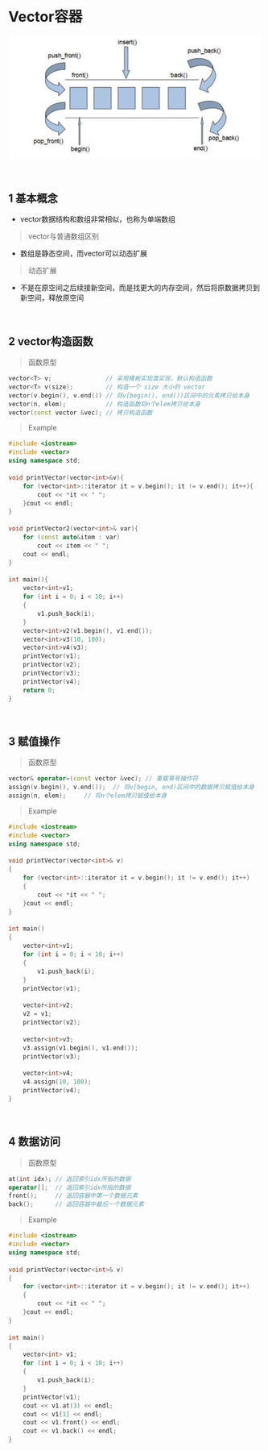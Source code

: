 &emsp;
# Vector容器

<div align=center>
    <img src="./imgs/vector.png" width=500>
</div>

&emsp;
## 1 基本概念
- vector数据结构和数组非常相似，也称为单端数组

>vector与普通数组区别
- 数组是静态空间，而vector可以动态扩展

>动态扩展
- 不是在原空间之后续接新空间，而是找更大的内存空间，然后将原数据拷贝到新空间，释放原空间

&emsp;
## 2 vector构造函数

>函数原型
```c++
vector<T> v;               // 采用模板实现类实现，默认构造函数
vector<T> v(size);         // 构造一个 size 大小的 vector
vector(v.begin(), v.end()) // 将v[begin(), end())区间中的元素拷贝给本身
vector(n, elem);           // 构造函数将n个elem拷贝给本身
vector(const vector &vec); // 拷贝构造函数
```

>Example
```c++
#include <iostream>
#include <vector>
using namespace std;

void printVector(vector<int>&v){
    for (vector<int>::iterator it = v.begin(); it != v.end(); it++){
        cout << *it << " ";
    }cout << endl;
}

void printVector2(vector<int>& var){
    for (const auto&item : var)
        cout << item << " ";
    cout << endl;
}

int main(){
    vector<int>v1;
    for (int i = 0; i < 10; i++)
    {
        v1.push_back(i);
    }
    vector<int>v2(v1.begin(), v1.end());
    vector<int>v3(10, 100);
    vector<int>v4(v3);
    printVector(v1);
    printVector(v2);
    printVector(v3);
    printVector(v4);
    return 0;
}
```

&emsp;
## 3 赋值操作
>函数原型
```c++
vector& operator=(const vector &vec); // 重载等号操作符
assign(v.begin(), v.end());  // 将v[begin, end)区间中的数据拷贝赋值给本身
assign(n, elem);     // 将n个elem拷贝赋值给本身
```
>Example
```c++
#include <iostream>
#include <vector>
using namespace std;

void printVector(vector<int>& v)
{
    for (vector<int>::iterator it = v.begin(); it != v.end(); it++)
    {
        cout << *it << " ";
    }cout << endl;
}

int main()
{
    vector<int>v1;
    for (int i = 0; i < 10; i++)
    {
        v1.push_back(i);
    }
    printVector(v1);

    vector<int>v2;
    v2 = v1;
    printVector(v2);

    vector<int>v3;
    v3.assign(v1.begin(), v1.end());
    printVector(v3);

    vector<int>v4;
    v4.assign(10, 100);
    printVector(v4);
}
```


&emsp;
## 4 数据访问
>函数原型
```c++
at(int idx); // 返回索引idx所指的数据
operator[];  // 返回索引idx所指的数据
front();     // 返回容器中第一个数据元素
back();      // 返回容器中最后一个数据元素
```

>Example
```c++
#include <iostream>
#include <vector>
using namespace std;

void printVector(vector<int>& v)
{
    for (vector<int>::iterator it = v.begin(); it != v.end(); it++)
    {
        cout << *it << " ";
    }cout << endl;
}

int main()
{
    vector<int> v1;
    for (int i = 0; i < 10; i++)
    {
        v1.push_back(i);
    }
    printVector(v1);
    cout << v1.at(3) << endl;
    cout << v1[1] << endl;
    cout << v1.front() << endl;
    cout << v1.back() << endl;
}
```
